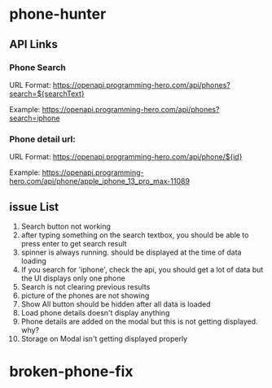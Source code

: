 # phone-hunter

## API Links

### Phone Search
URL Format: https://openapi.programming-hero.com/api/phones?search=${searchText}

Example: https://openapi.programming-hero.com/api/phones?search=iphone


### Phone detail url:
URL Format: https://openapi.programming-hero.com/api/phone/${id}


Example: https://openapi.programming-hero.com/api/phone/apple_iphone_13_pro_max-11089


## issue List
1. Search button not working
2. after typing something on the search textbox, you should be able to press enter to get search result
3. spinner is always running. should be displayed at the time of data loading
4. If you search for 'iphone', check the api, you should get a lot of data but the UI displays only one phone
5. Search is not clearing previous results
6. picture of the phones are not showing
7. Show All button should be hidden after all data is loaded
8. Load phone details doesn't display anything
9. Phone details are added on the modal but this is not getting displayed. why?
10. Storage on Modal isn't getting displayed properly
# broken-phone-fix
